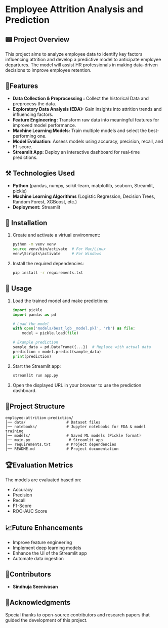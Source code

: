 # Employee Attrition Analysis and Prediction

## 📟 Project Overview
This project aims to analyze employee data to identify key factors influencing attrition and develop a predictive model to anticipate employee departures. The model will assist HR professionals in making data-driven decisions to improve employee retention.

## 🚩Features
- **Data Collection & Preprocessing :** Collect the historical Data and preprocess the data.
- **Exploratory Data Analysis (EDA):** Gain insights into attrition trends and influencing factors.
- **Feature Engineering:** Transform raw data into meaningful features for improved model performance.
- **Machine Learning Models:** Train multiple models and select the best-performing one.
- **Model Evaluation:** Assess models using accuracy, precision, recall, and F1-score.
- **Streamlit App:** Deploy an interactive dashboard for real-time predictions.

## ⚒️ Technologies Used
- **Python** (pandas, numpy, scikit-learn, matplotlib, seaborn, Streamlit, pickle)
- **Machine Learning Algorithms** (Logistic Regression, Decision Trees, Random Forest, XGBoost, etc.)
- **Deployment:** Streamlit

## 🎯 Installation
1. Create and activate a virtual environment:
   ```bash
   python -m venv venv
   source venv/bin/activate  # For Mac/Linux
   venv\Scripts\activate     # For Windows
   ```
2. Install the required dependencies:
   ```bash
   pip install -r requirements.txt
   ```

## 🔮 Usage
1. Load the trained model and make predictions:
   ```python
   import pickle
   import pandas as pd

   # Load the model
   with open('models/best_lgb__model.pkl', 'rb') as file:
       model = pickle.load(file)

   # Example prediction
   sample_data = pd.DataFrame({...})  # Replace with actual data
   prediction = model.predict(sample_data)
   print(prediction)
   ```
2. Start the Streamlit app:
   ```bash
   streamlit run app.py
   ```
3. Open the displayed URL in your browser to use the prediction dashboard.

## 🧬Project Structure
```
employee-attrition-prediction/
│── data/                  # Dataset files
│── notebooks/             # Jupyter notebooks for EDA & model training
│── models/                # Saved ML models (Pickle format)
│── main.py                 # Streamlit app
│── requirements.txt       # Project dependencies
│── README.md              # Project documentation
```

## 🏆Evaluation Metrics
The models are evaluated based on:
- Accuracy
- Precision
- Recall
- F1-Score
- ROC-AUC Score

## 📈Future Enhancements
- Improve feature engineering
- Implement deep learning models
- Enhance the UI of the Streamlit app
- Automate data ingestion

## 💎Contributors
- **Sindhuja Seenivasan**

## 🚩Acknowledgments
Special thanks to open-source contributors and research papers that guided the development of this project.

